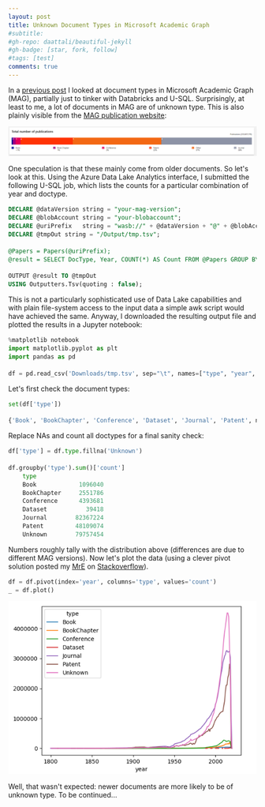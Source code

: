 ```yaml
---
layout: post
title: Unknown Document Types in Microsoft Academic Graph
#subtitle:
#gh-repo: daattali/beautiful-jekyll
#gh-badge: [star, fork, follow]
#tags: [test]
comments: true
---
```


In a [previous post](/2019-05-31-doctypes-in-microsoft-academic-graph/) I looked at document types in Microsoft Academic Graph (MAG), partially just to tinker with Databricks and U-SQL. Surprisingly, at least to me, a lot of documents in MAG are of unknown type. This is also plainly visible from the [MAG publication website](https://academic.microsoft.com/publications):

![MAG doctype distribution](/img/2019-06-19-mag-doctypes.png)

One speculation is that these mainly come from older documents. So let's look at this. Using the Azure Data Lake Analytics interface, I submitted the following U-SQL job, which lists the counts for a particular combination of year and doctype.

```sql
DECLARE @dataVersion string = "your-mag-version";
DECLARE @blobAccount string = "your-blobaccount";
DECLARE @uriPrefix   string = "wasb://" + @dataVersion + "@" + @blobAccount + "/";
DECLARE @tmpOut string = "/Output/tmp.tsv";

@Papers = Papers(@uriPrefix);
@result = SELECT DocType, Year, COUNT(*) AS Count FROM @Papers GROUP BY DocType, Year;

OUTPUT @result TO @tmpOut
USING Outputters.Tsv(quoting : false);
```

This is not a particularly sophisticated use of  Data Lake capabilities and with plain file-system access to the input data a simple awk script would have achieved  the same. Anyway, I downloaded the resulting output file and plotted the results in a Jupyter notebook:




```python
%matplotlib notebook
import matplotlib.pyplot as plt
import pandas as pd

df = pd.read_csv('Downloads/tmp.tsv', sep="\t", names=["type", "year", "count"])
```

Let's first check the document types:

```python
set(df['type'])

{'Book', 'BookChapter', 'Conference', 'Dataset', 'Journal', 'Patent', nan}
```

Replace NAs and count all doctypes for a final sanity check:

```python
df['type'] = df.type.fillna('Unknown')

df.groupby('type').sum()['count']
    type
    Book            1096040
    BookChapter     2551786
    Conference      4393681
    Dataset           39418
    Journal        82367224
    Patent         48109074
    Unknown        79757454
```

Numbers roughly tally with the distribution above (differences are due to different MAG versions). Now let's plot the data (using a clever pivot solution posted my [MrE](https://stackoverflow.com/users/2494262/mre) on [Stackoverflow](https://stackoverflow.com/questions/29233283/plotting-multiple-lines-with-pandas-dataframe)).

```python
df = df.pivot(index='year', columns='type', values='count')
_ = df.plot()
```


![MAG doctypes over time](/img/2019-06-19-mag-doctype-plot.png)

Well, that wasn't expected: newer documents are more likely to be of unknown type.
To be continued...